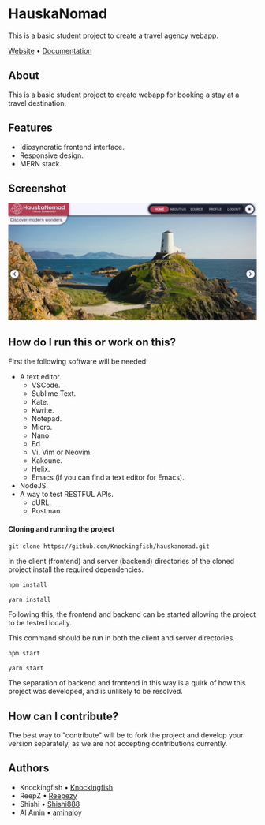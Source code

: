 # HauskaNomad
This is a basic student project to create a travel agency webapp.

[Website](https://hauskanomad.onrender.com/) • [Documentation](https://github.com/Knockingfish/hauskanomad/wiki)

## About

This is a basic student project to create webapp for booking a stay at a travel destination.

## Features

- Idiosyncratic frontend interface.
- Responsive design.
- MERN stack.

## Screenshot

![home page screenshot](https://github.com/Knockingfish/hauskanomad/blob/main/hauskascreenshot.png?raw=true)
  
## How do I run this or work on this?

First the following software will be needed:
- A text editor.
  - VSCode.
  - Sublime Text.
  - Kate.
  - Kwrite.
  - Notepad.
  - Micro.
  - Nano.
  - Ed.
  - Vi, Vim or Neovim.
  - Kakoune.
  - Helix.
  - Emacs (if you can find a text editor for Emacs).
- NodeJS.
- A way to test RESTFUL APIs.
    - cURL.
    - Postman.
 
#### Cloning and running the project

```
git clone https://github.com/Knockingfish/hauskanomad.git
```

In the client (frontend) and server (backend) directories of the cloned project install the required dependencies.

```
npm install
```

```
yarn install
```

Following this, the frontend and backend can be started allowing the project to be tested locally.

This command should be run in both the client and server directories.

```
npm start
```

```
yarn start
```

The separation of backend and frontend in this way is a quirk of how this project was developed, and is unlikely to be resolved.

## How can I contribute?

The best way to "contribute" will be to fork the project and develop your version separately, as we are not accepting contributions currently.

## Authors

- Knockingfish • [Knockingfish](https://github.com/Knockingfish)
- ReepZ • [Reepezy](https://github.com/Reepezy)
- Shishi • [Shishi888](https://github.com/Shishi888)
- Al Amin • [aminaloy](https://github.com/aminalniloy)
